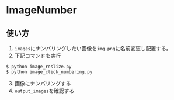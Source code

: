 # ImageNumber

## 使い方
1. `images`にナンバリングしたい画像を`img.png`に名前変更し配置する。
2. 下記コマンドを実行
```shell
$ python image_reslize.py
$ python image_click_numbering.py
```
3. 画像にナンバリングする
4. `output_images`を確認する

